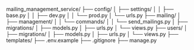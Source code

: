 mailing_management_service/
├── config/
│   ├── settings/
│   │   ├── base.py
│   │   ├── dev.py
│   │   └── prod.py
│   └── urls.py
├── mailing/
│   ├── management/
│   │   └── commands/
│   │       └── send_mailings.py
│   ├── migrations/
│   ├── models.py
│   ├── urls.py
│   └── views.py
├── users/
│   ├── migrations/
│   ├── models.py
│   ├── urls.py
│   └── views.py
├── templates/
├── .env.example
├── .gitignore
├── manage.py